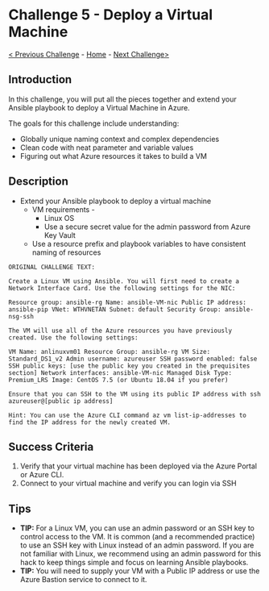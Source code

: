 # Challenge 5 - Deploy a Virtual Machine

[< Previous Challenge](./Challenge-04.md) - [Home](../readme.md) - [Next Challenge>](./Challenge-06.md)

## Introduction 

In this challenge, you will put all the pieces together and extend your Ansible playbook to deploy a Virtual Machine in Azure.

The goals for this challenge include understanding:
   + Globally unique naming context and complex dependencies
   + Clean code with neat parameter and variable values
   + Figuring out what Azure resources it takes to build a VM

## Description

+	Extend your Ansible playbook to deploy a virtual machine
    +   VM requirements -
        +   Linux OS 
        +   Use a secure secret value for the admin password from Azure Key Vault
    + Use a resource prefix and playbook variables to have consistent naming of resources

```
ORIGINAL CHALLENGE TEXT:

Create a Linux VM using Ansible. You will first need to create a Network Interface Card. Use the following settings for the NIC:

Resource group: ansible-rg Name: ansible-VM-nic Public IP address: ansible-pip VNet: WTHVNETAN Subnet: default Security Group: ansible-nsg-ssh

The VM will use all of the Azure resources you have previously created. Use the following settings:

VM Name: anlinuxvm01 Resource Group: ansible-rg VM Size: Standard_DS1_v2 Admin username: azureuser SSH password enabled: false SSH public keys: [use the public key you created in the prequisites section] Network interfaces: ansible-VM-nic Managed Disk Type: Premium_LRS Image: CentOS 7.5 (or Ubuntu 18.04 if you prefer)

Ensure that you can SSH to the VM using its public IP address with ssh azureuser@[public ip address]

Hint: You can use the Azure CLI command az vm list-ip-addresses to find the IP address for the newly created VM.
```
## Success Criteria

1. Verify that your virtual machine has been deployed via the Azure Portal or Azure CLI.
1. Connect to your virtual machine and verify you can login via SSH

## Tips

- **TIP:** For a Linux VM, you can use an admin password or an SSH key to control access to the VM. It is common (and a recommended practice) to use an SSH key with Linux instead of an admin password. If you are not familiar with Linux, we recommend using an admin password for this hack to keep things simple and focus on learning Ansible playbooks.
- **TIP:** You will need to supply your VM with a Public IP address or use the Azure Bastion service to connect to it.